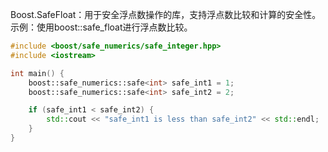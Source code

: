 Boost.SafeFloat：用于安全浮点数操作的库，支持浮点数比较和计算的安全性。
示例：使用boost::safe_float进行浮点数比较。

```cpp
#include <boost/safe_numerics/safe_integer.hpp>
#include <iostream>

int main() {
    boost::safe_numerics::safe<int> safe_int1 = 1;
    boost::safe_numerics::safe<int> safe_int2 = 2;

    if (safe_int1 < safe_int2) {
        std::cout << "safe_int1 is less than safe_int2" << std::endl;
    }
}
```